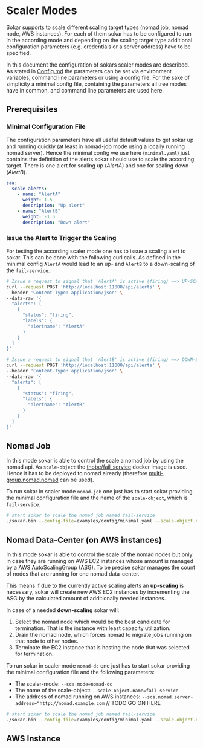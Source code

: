 # Scaler Modes

Sokar supports to scale different scaling target types (nomad job, nomad node, AWS instances). For each of them sokar has to be configured to run in the according mode and depending on the scaling target type additional configuration parameters (e.g. credentials or a server address) have to be specified.

In this document the configuration of sokars scaler modes are described. As stated in [Config.md](../config/Config.md) the parameters can be set via environment variables, command line parameters or using a config file. For the sake of simplicity a minimal config file, containing the parameters all tree modes have in common, and command line parameters are used here.

## Prerequisites

### Minimal Configuration File

The configuration parameters have all useful default values to get sokar up and running quickly (at least in nomad-job mode using a locally running nomad server). Hence the minimal config we use here (`minimal.yaml`) just contains the definition of the alerts sokar should use to scale the according target. There is one alert for scaling up (_AlertA_) and one for scaling down (_AlertB_).

```yaml
saa:
  scale-alerts:
    - name: "AlertA"
      weight: 1.5
      description: "Up alert"
    - name: "AlertB"
      weight: -1.5
      description: "Down alert"
```

### Issue the Alert to Trigger the Scaling

For testing the according scaler mode one has to issue a scaling alert to sokar. This can be done with the following curl calls.
As defined in the minimal config `AlertA` would lead to an up- and `AlertB` to a down-scaling of the `fail-service`.

```bash
# Issue a request to signal that 'AlertA' is active (firing) ==> UP-SCALING
curl --request POST 'http://localhost:11000/api/alerts' \
--header 'Content-Type: application/json' \
--data-raw '{
  "alerts": [
    {
      "status": "firing",
      "labels": {
        "alertname": "AlertA"
      }
    }
  ]
}'

# Issue a request to signal that 'AlertB' is active (firing) ==> DOWN-SCALING
curl --request POST 'http://localhost:11000/api/alerts' \
--header 'Content-Type: application/json' \
--data-raw '{
  "alerts": [
    {
      "status": "firing",
      "labels": {
        "alertname": "AlertB"
      }
    }
  ]
}'
```

## Nomad Job

In this mode sokar is able to control the scale a nomad job by using the nomad api. As `scale-object` the [thobe/fail_service](https://hub.docker.com/r/thobe/fail_service) docker image is used. Hence it has to be deployed to nomad already (therefore [multi-group.nomad.nomad](../examples/multi-group.nomad) can be used).

To run sokar in scaler mode `nomad-job` one just has to start sokar providing the minimal configuration file and the name of the `scale-object`, which is `fail-service`.

```bash
# start sokar to scale the nomad job named fail-service
./sokar-bin --config-file=examples/config/minimal.yaml --scale-object.name="fail-service"
```

## Nomad Data-Center (on AWS instances)

In this mode sokar is able to control the scale of the nomad nodes but only in case they are running on AWS EC2 instances whose amount is managed by a AWS AutoScalingGroup (ASG). To be precise sokar manages the count of nodes that are running for one nomad data-center.

This means if due to the currently active scaling alerts an **up-scaling** is necessary, sokar will create new AWS EC2 instances by incrementing the ASG by the calculated amount of additionally needed instances.

In case of a needed **down-scaling** sokar will:

1. Select the nomad node which would be the best candidate for termination. That is the instance with least capacity utilization.
2. Drain the nomad node, which forces nomad to migrate jobs running on that node to other nodes.
3. Terminate the EC2 instance that is hosting the node that was selected for termination.

To run sokar in scaler mode `nomad-dc` one just has to start sokar providing the minimal configuration file and the following parameters:

- The scaler-mode: `--sca.mode=nomad-dc`
- The name of the scale-object: `--scale-object.name=fail-service`
- The address of nomad running on AWS instances: `--sca.nomad.server-address="http://nomad.example.com`
  // TODO GO ON HERE

```bash
# start sokar to scale the nomad job named fail-service
./sokar-bin --config-file=examples/config/minimal.yaml --scale-object.name=fail-service
```

## AWS Instance
